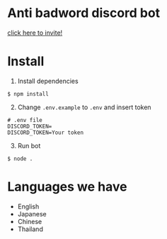 # Anti badword discord bot
[click here to invite!](https://github.com/ronnapatp/antibadwordbot)
# Install
1. Install dependencies
``` shell
$ npm install
```
2. Change `.env.example` to `.env` and insert token
``` .env
# .env file
DISCORD_TOKEN=
DISCORD_TOKEN=Your token
```
3. Run bot
``` shell
$ node .
```
# Languages we have
- English
- Japanese
- Chinese
- Thailand
